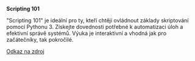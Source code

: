 **Scripting 101**

"Scripting 101" je ideální pro ty, kteří chtějí ovládnout základy skriptování pomocí Pythonu 3. Získejte dovednosti potřebné k automatizaci úloh a efektivní správě systémů. Výuka je interaktivní a vhodná jak pro začátečníky, tak pokročilé.

[Odkaz na zdroj](https://www.pluralsight.com/cloud-guru/courses/python-3-scripting-for-system-administrators)
